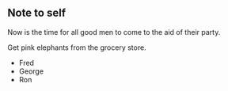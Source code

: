 ## Note to self

Now is the time for all good men to come to the aid of their party. 

Get pink elephants from the grocery store. 

* Fred
* George
* Ron
